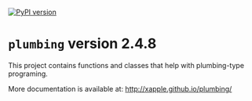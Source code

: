 [![PyPI version](https://badge.fury.io/py/plumbing.svg)](https://badge.fury.io/py/plumbing)

# `plumbing` version 2.4.8

This project contains functions and classes that help with plumbing-type programing.

More documentation is available at:
<http://xapple.github.io/plumbing/>